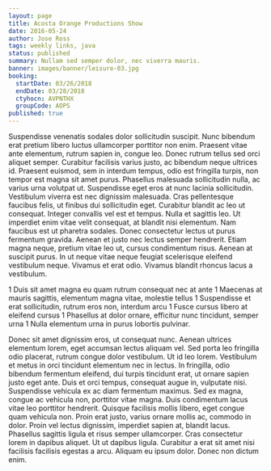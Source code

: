 ```yaml
---
layout: page
title: Acosta Orange Productions Show
date: 2016-05-24
author: Jose Ross
tags: weekly links, java
status: published
summary: Nullam sed semper dolor, nec viverra mauris.
banner: images/banner/leisure-03.jpg
booking:
  startDate: 03/26/2018
  endDate: 03/28/2018
  ctyhocn: AVPNTHX
  groupCode: AOPS
published: true
---
```

Suspendisse venenatis sodales dolor sollicitudin suscipit. Nunc bibendum erat pretium libero luctus ullamcorper porttitor non enim. Praesent vitae ante elementum, rutrum sapien in, congue leo. Donec rutrum tellus sed orci aliquet semper. Curabitur facilisis varius justo, ac bibendum neque ultrices id. Praesent euismod, sem in interdum tempus, odio est fringilla turpis, non tempor est magna sit amet purus. Phasellus malesuada sollicitudin nulla, ac varius urna volutpat ut.
Suspendisse eget eros at nunc lacinia sollicitudin. Vestibulum viverra est nec dignissim malesuada. Cras pellentesque faucibus felis, ut finibus dui sollicitudin eget. Curabitur blandit ac leo ut consequat. Integer convallis vel est et tempus. Nulla et sagittis leo. Ut imperdiet enim vitae velit consequat, at blandit nisi elementum. Nam faucibus est ut pharetra sodales. Donec consectetur lectus ut purus fermentum gravida. Aenean et justo nec lectus semper hendrerit. Etiam magna neque, pretium vitae leo ut, cursus condimentum risus. Aenean at suscipit purus. In ut neque vitae neque feugiat scelerisque eleifend vestibulum neque. Vivamus et erat odio. Vivamus blandit rhoncus lacus a vestibulum.

1 Duis sit amet magna eu quam rutrum consequat nec at ante
1 Maecenas at mauris sagittis, elementum magna vitae, molestie tellus
1 Suspendisse et erat sollicitudin, rutrum eros non, interdum arcu
1 Fusce cursus libero at eleifend cursus
1 Phasellus at dolor ornare, efficitur nunc tincidunt, semper urna
1 Nulla elementum urna in purus lobortis pulvinar.

Donec sit amet dignissim eros, ut consequat nunc. Aenean ultrices elementum lorem, eget accumsan lectus aliquam vel. Sed porta leo fringilla odio placerat, rutrum congue dolor vestibulum. Ut id leo lorem. Vestibulum et metus in orci tincidunt elementum nec in lectus. In fringilla, odio bibendum fermentum eleifend, dui turpis tincidunt erat, ut ornare sapien justo eget ante. Duis et orci tempus, consequat augue in, vulputate nisi. Suspendisse vehicula ex ac diam fermentum maximus. Sed ex magna, congue ac vehicula non, porttitor vitae magna.
Duis condimentum lacus vitae leo porttitor hendrerit. Quisque facilisis mollis libero, eget congue quam vehicula non. Proin erat justo, varius ornare mollis ac, commodo in dolor. Proin vel lectus dignissim, imperdiet sapien at, blandit lacus. Phasellus sagittis ligula et risus semper ullamcorper. Cras consectetur lorem in dapibus aliquet. Ut ut dapibus ligula. Curabitur a erat sit amet nisi facilisis facilisis egestas a arcu. Aliquam eu ipsum dolor. Donec non dictum enim.
